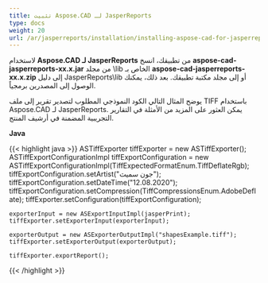 ```yaml
---
title: تثبيت Aspose.CAD لـ JasperReports
type: docs
weight: 20
url: /ar/jasperreports/installation/installing-aspose-cad-for-jasperreports/
---
```


لاستخدام **Aspose.CAD لـ JasperReports** من تطبيقك، انسخ **aspose-cad-jasperreports-xx.x.jar** من مجلد \lib الخاص بـ **aspose-cad-jasperreports-xx.x.zip** إلى دليل JasperReports\lib أو إلى مجلد مكتبة تطبيقك. بعد ذلك، يمكنك الوصول إلى المصدرين برمجياً.

يوضح المثال التالي الكود النموذجي المطلوب لتصدير تقرير إلى ملف TIFF باستخدام Aspose.CAD لـ JasperReports. يمكن العثور على المزيد من الأمثلة في التقارير التجريبية المضمنة في أرشيف المنتج.

**Java**

{{< highlight java >}}
    ASTiffExporter tiffExporter = new ASTiffExporter();
    ASTiffExportConfigurationImpl tiffExportConfiguration = new ASTiffExportConfigurationImpl(TiffExpectedFormatEnum.TiffDeflateRgb);
    tiffExportConfiguration.setArtist("جون سميث");
    tiffExportConfiguration.setDateTime("12.08.2020");
    tiffExportConfiguration.setCompression(TiffCompressionsEnum.AdobeDeflate);
    tiffExporter.setConfiguration(tiffExportConfiguration);

    exporterInput = new ASExportInputImpl(jasperPrint);
    tiffExporter.setExporterInput(exporterInput);

    exporterOutput = new ASExporterOutputImpl("shapesExample.tiff");
    tiffExporter.setExporterOutput(exporterOutput);

    tiffExporter.exportReport();
{{< /highlight >}}
